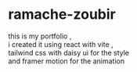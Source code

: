 # ramache-zoubir
this is my portfolio ,  
i created it using react with vite ,  
tailwind css with daisy ui for the style  
and framer motion for the animation 
